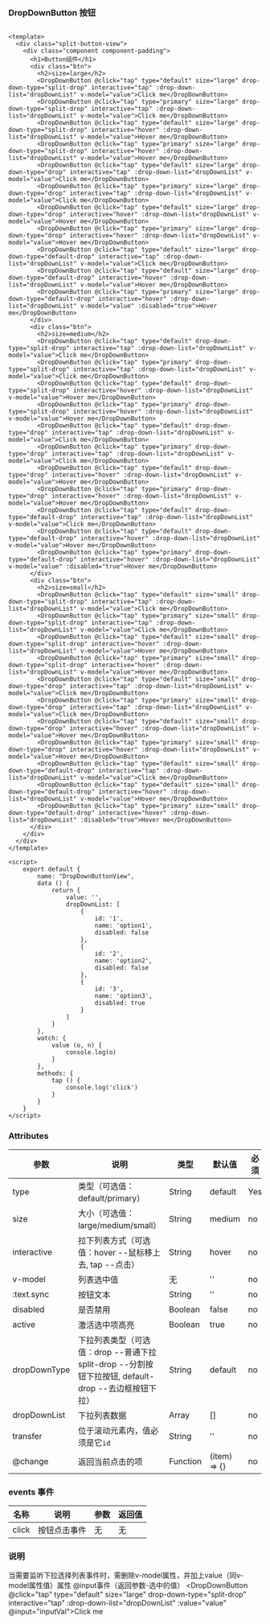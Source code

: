 ### DropDownButton 按钮

<template>
  <div class="split-button-view">
    <div class="component component-padding">
      <h1>Button组件</h1>
      <div class="btn">
        <h2>size=large</h2>
        <DropDownButton @click="tap" type="default" size="large" drop-down-type="split-drop" interactive="tap" :drop-down-list="dropDownList" v-model="value">Click me</DropDownButton>
        <DropDownButton @click="tap" type="primary" size="large" drop-down-type="split-drop" interactive="tap" :drop-down-list="dropDownList" v-model="value">Click me</DropDownButton>
        <DropDownButton @click="tap" type="default" size="large" drop-down-type="split-drop" interactive="hover" :drop-down-list="dropDownList" v-model="value">Hover me</DropDownButton>
        <DropDownButton @click="tap" type="primary" size="large" drop-down-type="split-drop" interactive="hover" :drop-down-list="dropDownList" v-model="value">Hover me</DropDownButton>
        <DropDownButton @click="tap" type="default" size="large" drop-down-type="drop" interactive="tap" :drop-down-list="dropDownList" v-model="value">Click me</DropDownButton>
        <DropDownButton @click="tap" type="primary" size="large" drop-down-type="drop" interactive="tap" :drop-down-list="dropDownList" v-model="value">Click me</DropDownButton>
        <DropDownButton @click="tap" type="default" size="large" drop-down-type="drop" interactive="hover" :drop-down-list="dropDownList" v-model="value">Hover me</DropDownButton>
        <DropDownButton @click="tap" type="primary" size="large" drop-down-type="drop" interactive="hover" :drop-down-list="dropDownList" v-model="value">Hover me</DropDownButton>
        <DropDownButton @click="tap" type="default" size="large" drop-down-type="default-drop" interactive="tap" :drop-down-list="dropDownList" v-model="value">Click me</DropDownButton>
        <DropDownButton @click="tap" type="default" size="large" drop-down-type="default-drop" interactive="hover" :drop-down-list="dropDownList" v-model="value">Hover me</DropDownButton>
        <DropDownButton @click="tap" type="primary" size="large" drop-down-type="default-drop" interactive="hover" :drop-down-list="dropDownList" v-model="value" :disabled="true">Hover me</DropDownButton>
      </div>
      <div class="btn">
        <h2>size=medium</h2>
        <DropDownButton @click="tap" type="default" drop-down-type="split-drop" interactive="tap" :drop-down-list="dropDownList" v-model="value">Click me</DropDownButton>
        <DropDownButton @click="tap" type="primary" drop-down-type="split-drop" interactive="tap" :drop-down-list="dropDownList" v-model="value">Click me</DropDownButton>
        <DropDownButton @click="tap" type="default" drop-down-type="split-drop" interactive="hover" :drop-down-list="dropDownList" v-model="value">Hover me</DropDownButton>
        <DropDownButton @click="tap" type="primary" drop-down-type="split-drop" interactive="hover" :drop-down-list="dropDownList" v-model="value">Hover me</DropDownButton>
        <DropDownButton @click="tap" type="default" drop-down-type="drop" interactive="tap" :drop-down-list="dropDownList" v-model="value">Click me</DropDownButton>
        <DropDownButton @click="tap" type="primary" drop-down-type="drop" interactive="tap" :drop-down-list="dropDownList" v-model="value">Click me</DropDownButton>
        <DropDownButton @click="tap" type="default" drop-down-type="drop" interactive="hover" :drop-down-list="dropDownList" v-model="value">Hover me</DropDownButton>
        <DropDownButton @click="tap" type="primary" drop-down-type="drop" interactive="hover" :drop-down-list="dropDownList" v-model="value">Hover me</DropDownButton>
        <DropDownButton @click="tap" type="default" drop-down-type="default-drop" interactive="tap" :drop-down-list="dropDownList" v-model="value">Click me</DropDownButton>
        <DropDownButton @click="tap" type="default" drop-down-type="default-drop" interactive="hover" :drop-down-list="dropDownList" v-model="value">Hover me</DropDownButton>
        <DropDownButton @click="tap" type="primary" drop-down-type="default-drop" interactive="hover" :drop-down-list="dropDownList" v-model="value" :disabled="true">Hover me</DropDownButton>
      </div>
      <div class="btn">
        <h2>size=small</h2>
        <DropDownButton @click="tap" type="default" size="small" drop-down-type="split-drop" interactive="tap" :drop-down-list="dropDownList" v-model="value">Click me</DropDownButton>
        <DropDownButton @click="tap" type="primary" size="small" drop-down-type="split-drop" interactive="tap" :drop-down-list="dropDownList" v-model="value">Click me</DropDownButton>
        <DropDownButton @click="tap" type="default" size="small" drop-down-type="split-drop" interactive="hover" :drop-down-list="dropDownList" v-model="value">Hover me</DropDownButton>
        <DropDownButton @click="tap" type="primary" size="small" drop-down-type="split-drop" interactive="hover" :drop-down-list="dropDownList" v-model="value">Hover me</DropDownButton>
        <DropDownButton @click="tap" type="default" size="small" drop-down-type="drop" interactive="tap" :drop-down-list="dropDownList" v-model="value">Click me</DropDownButton>
        <DropDownButton @click="tap" type="primary" size="small" drop-down-type="drop" interactive="tap" :drop-down-list="dropDownList" v-model="value">Click me</DropDownButton>
        <DropDownButton @click="tap" type="default" size="small" drop-down-type="drop" interactive="hover" :drop-down-list="dropDownList" v-model="value">Hover me</DropDownButton>
        <DropDownButton @click="tap" type="primary" size="small" drop-down-type="drop" interactive="hover" :drop-down-list="dropDownList" v-model="value">Hover me</DropDownButton>
        <DropDownButton @click="tap" type="default" size="small" drop-down-type="default-drop" interactive="tap" :drop-down-list="dropDownList" v-model="value">Click me</DropDownButton>
        <DropDownButton @click="tap" type="default" size="small" drop-down-type="default-drop" interactive="hover" :drop-down-list="dropDownList" v-model="value">Hover me</DropDownButton>
        <DropDownButton @click="tap" type="primary" size="small" drop-down-type="default-drop" interactive="hover" :drop-down-list="dropDownList" :disabled="true">Hover me</DropDownButton>
      </div>
    </div>
  </div>
</template>

<script>
    export default {
        name: "DropDownButtonView",
        data () {
            return {
                value: '',
                dropDownList: [
                    {
                        id: '1',
                        name: 'option1',
                        disabled: false
                    },
                    {
                        id: '2',
                        name: 'option2',
                        disabled: false
                    },
                    {
                        id: '3',
                        name: 'option3',
                        disabled: true
                    }
                ]
            }
        },
        watch: {
            value (o, n) {
                console.log(o)
            }
        },
        methods: {
            tap () {
                console.log('click')
            }
        }
    }
</script>

```vue

<template>
  <div class="split-button-view">
    <div class="component component-padding">
      <h1>Button组件</h1>
      <div class="btn">
        <h2>size=large</h2>
        <DropDownButton @click="tap" type="default" size="large" drop-down-type="split-drop" interactive="tap" :drop-down-list="dropDownList" v-model="value">Click me</DropDownButton>
        <DropDownButton @click="tap" type="primary" size="large" drop-down-type="split-drop" interactive="tap" :drop-down-list="dropDownList" v-model="value">Click me</DropDownButton>
        <DropDownButton @click="tap" type="default" size="large" drop-down-type="split-drop" interactive="hover" :drop-down-list="dropDownList" v-model="value">Hover me</DropDownButton>
        <DropDownButton @click="tap" type="primary" size="large" drop-down-type="split-drop" interactive="hover" :drop-down-list="dropDownList" v-model="value">Hover me</DropDownButton>
        <DropDownButton @click="tap" type="default" size="large" drop-down-type="drop" interactive="tap" :drop-down-list="dropDownList" v-model="value">Click me</DropDownButton>
        <DropDownButton @click="tap" type="primary" size="large" drop-down-type="drop" interactive="tap" :drop-down-list="dropDownList" v-model="value">Click me</DropDownButton>
        <DropDownButton @click="tap" type="default" size="large" drop-down-type="drop" interactive="hover" :drop-down-list="dropDownList" v-model="value">Hover me</DropDownButton>
        <DropDownButton @click="tap" type="primary" size="large" drop-down-type="drop" interactive="hover" :drop-down-list="dropDownList" v-model="value">Hover me</DropDownButton>
        <DropDownButton @click="tap" type="default" size="large" drop-down-type="default-drop" interactive="tap" :drop-down-list="dropDownList" v-model="value">Click me</DropDownButton>
        <DropDownButton @click="tap" type="default" size="large" drop-down-type="default-drop" interactive="hover" :drop-down-list="dropDownList" v-model="value">Hover me</DropDownButton>
        <DropDownButton @click="tap" type="primary" size="large" drop-down-type="default-drop" interactive="hover" :drop-down-list="dropDownList" v-model="value" :disabled="true">Hover me</DropDownButton>
      </div>
      <div class="btn">
        <h2>size=medium</h2>
        <DropDownButton @click="tap" type="default" drop-down-type="split-drop" interactive="tap" :drop-down-list="dropDownList" v-model="value">Click me</DropDownButton>
        <DropDownButton @click="tap" type="primary" drop-down-type="split-drop" interactive="tap" :drop-down-list="dropDownList" v-model="value">Click me</DropDownButton>
        <DropDownButton @click="tap" type="default" drop-down-type="split-drop" interactive="hover" :drop-down-list="dropDownList" v-model="value">Hover me</DropDownButton>
        <DropDownButton @click="tap" type="primary" drop-down-type="split-drop" interactive="hover" :drop-down-list="dropDownList" v-model="value">Hover me</DropDownButton>
        <DropDownButton @click="tap" type="default" drop-down-type="drop" interactive="tap" :drop-down-list="dropDownList" v-model="value">Click me</DropDownButton>
        <DropDownButton @click="tap" type="primary" drop-down-type="drop" interactive="tap" :drop-down-list="dropDownList" v-model="value">Click me</DropDownButton>
        <DropDownButton @click="tap" type="default" drop-down-type="drop" interactive="hover" :drop-down-list="dropDownList" v-model="value">Hover me</DropDownButton>
        <DropDownButton @click="tap" type="primary" drop-down-type="drop" interactive="hover" :drop-down-list="dropDownList" v-model="value">Hover me</DropDownButton>
        <DropDownButton @click="tap" type="default" drop-down-type="default-drop" interactive="tap" :drop-down-list="dropDownList" v-model="value">Click me</DropDownButton>
        <DropDownButton @click="tap" type="default" drop-down-type="default-drop" interactive="hover" :drop-down-list="dropDownList" v-model="value">Hover me</DropDownButton>
        <DropDownButton @click="tap" type="primary" drop-down-type="default-drop" interactive="hover" :drop-down-list="dropDownList" v-model="value" :disabled="true">Hover me</DropDownButton>
      </div>
      <div class="btn">
        <h2>size=small</h2>
        <DropDownButton @click="tap" type="default" size="small" drop-down-type="split-drop" interactive="tap" :drop-down-list="dropDownList" v-model="value">Click me</DropDownButton>
        <DropDownButton @click="tap" type="primary" size="small" drop-down-type="split-drop" interactive="tap" :drop-down-list="dropDownList" v-model="value">Click me</DropDownButton>
        <DropDownButton @click="tap" type="default" size="small" drop-down-type="split-drop" interactive="hover" :drop-down-list="dropDownList" v-model="value">Hover me</DropDownButton>
        <DropDownButton @click="tap" type="primary" size="small" drop-down-type="split-drop" interactive="hover" :drop-down-list="dropDownList" v-model="value">Hover me</DropDownButton>
        <DropDownButton @click="tap" type="default" size="small" drop-down-type="drop" interactive="tap" :drop-down-list="dropDownList" v-model="value">Click me</DropDownButton>
        <DropDownButton @click="tap" type="primary" size="small" drop-down-type="drop" interactive="tap" :drop-down-list="dropDownList" v-model="value">Click me</DropDownButton>
        <DropDownButton @click="tap" type="default" size="small" drop-down-type="drop" interactive="hover" :drop-down-list="dropDownList" v-model="value">Hover me</DropDownButton>
        <DropDownButton @click="tap" type="primary" size="small" drop-down-type="drop" interactive="hover" :drop-down-list="dropDownList" v-model="value">Hover me</DropDownButton>
        <DropDownButton @click="tap" type="default" size="small" drop-down-type="default-drop" interactive="tap" :drop-down-list="dropDownList" v-model="value">Click me</DropDownButton>
        <DropDownButton @click="tap" type="default" size="small" drop-down-type="default-drop" interactive="hover" :drop-down-list="dropDownList" v-model="value">Hover me</DropDownButton>
        <DropDownButton @click="tap" type="primary" size="small" drop-down-type="default-drop" interactive="hover" :drop-down-list="dropDownList" :disabled="true">Hover me</DropDownButton>
      </div>
    </div>
  </div>
</template>

<script>
    export default {
        name: "DropDownButtonView",
        data () {
            return {
                value: '',
                dropDownList: [
                    {
                        id: '1',
                        name: 'option1',
                        disabled: false
                    },
                    {
                        id: '2',
                        name: 'option2',
                        disabled: false
                    },
                    {
                        id: '3',
                        name: 'option3',
                        disabled: true
                    }
                ]
            }
        },
        watch: {
            value (o, n) {
                console.log(o)
            }
        },
        methods: {
            tap () {
                console.log('click')
            }
        }
    }
</script>

```

### Attributes

| 参数     | 说明  | 类型    | 默认值  | 必须    |
| ------- | ---- | ------ | ------- | ------ |
| type    | 类型（可选值：default/primary） | String | default | Yes     |
| size   | 大小（可选值：large/medium/small） | String | medium | no     |
| interactive   | 拉下列表方式（可选值：hover --鼠标移上去, tap --点击） | String | hover | no     |
| v-model   | 列表选中值 | 无 | '' | no   |
| :text.sync   | 按钮文本 | String | '' | no   |
| disabled   | 是否禁用 | Boolean | false | no   |
| active   | 激活选中项高亮 | Boolean | true | no   |
| dropDownType   | 下拉列表类型（可选值：drop --普通下拉 split-drop --分割按钮下拉按钮, default-drop --去边框按钮下拉） | String | default | no   |
| dropDownList   | 下拉列表数据 | Array | [] | no   |
| transfer   | 位于滚动元素内，值必须是它`id` | String | '' | no   |
| @change   | 返回当前点击的项 | Function | (item) => {} | no   |

### events 事件

| 名称     | 说明  | 参数    | 返回值  |
| ------- | ---- | ------ | ------- |
|  click |  按钮点击事件  |  无  |  无  |

### 说明

当需要监听下拉选择列表事件时，需删除v-model属性，并加上value（同v-model属性值）属性 @input事件（返回参数-选中的值）
<DropDownButton @click="tap" type="default" size="large" drop-down-type="split-drop" interactive="tap" :drop-down-list="dropDownList" :value="value" @input="inputVal">Click me</DropDownButton>
